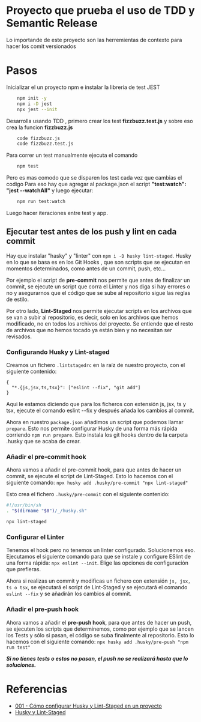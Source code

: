 # Proyecto que prueba el uso de TDD y Semantic Release

Lo importande de este proyecto son las herremientas de contexto para hacer los comit versionados

# Pasos

Inicializar el un proyecto npm e instalar la libreria de test JEST

```sh
    npm init -y
    npm i -D jest
    npx jest --init
```

Desarrolla usando TDD , primero crear los test **fizzbuzz.test.js** y sobre eso crea la funcion **fizzbuzz.js**

```sh
    code fizzbuzz.js
    code fizzbuzz.test.js
```

Para correr un test manualmente ejecuta el comando

```sh
    npm test
```

Pero es mas comodo que se disparen los test cada vez que cambias el codigo
Para eso hay que agregar al package.json el script **"test:watch": "jest --watchAll"**
y luego ejecutar:

```sh
    npm run test:watch
```

Luego hacer iteraciones entre test y app.


## Ejecutar test antes de los push y lint en cada commit

Hay que instalar "hasky" y "linter" con `npm i -D husky lint-staged`. Husky en lo que se basa es en los Git Hooks , que son scripts que se ejecutan en momentos determinados, como antes de un commit, push, etc...

Por ejemplo el script de **pre-commit** nos permite que antes de finalizar un commit, se ejecute un script que corra el Linter y nos diga si hay errores o no y asegurarnos que el código que se sube al repositorio sigue las reglas de estilo.

Por otro lado, **Lint-Staged** nos permite ejecutar scripts en los archivos que se van a subir al repositorio, es decir, solo en los archivos que hemos modificado, no en todos los archivos del proyecto. Se entiende que el resto de archivos que no hemos tocado ya están bien y no necesitan ser revisados.

### Configurando Husky y Lint-staged

Creamos un fichero `.lintstagedrc` en la raíz de nuestro proyecto, con el siguiente contenido:

```
{
  "*.{js,jsx,ts,tsx}": ["eslint --fix", "git add"]
}
```

Aqui le estamos diciendo que para los ficheros con extensión js, jsx, ts y tsx, ejecute el comando eslint --fix y después añada los cambios al commit.

Ahora en nuestro `package.json` añadimos un script que podemos llamar `prepare`. Esto nos permite configurar Husky de una forma más rápida corriendo `npm run prepare`. Esto instala los git hooks dentro de la carpeta .husky que se acaba de crear.

### Añadir el pre-commit hook

Ahora vamos a añadir el pre-commit hook, para que antes de hacer un commit, se ejecute el script de Lint-Staged. Esto lo hacemos con el siguiente comando: `npx husky add .husky/pre-commit "npx lint-staged"`

Esto crea el fichero `.husky/pre-commit` con el siguiente contenido:

```sh
#!/usr/bin/sh
. "$(dirname "$0")/_/husky.sh"

npx lint-staged
```

### Configurar el Linter


Tenemos el hook pero no tenemos un linter configurado. Solucionemos eso. Ejecutamos el siguiente comando para que se instale y configure ESlint de una forma rápida: `npx eslint --init`. Elige las opciones de configuración que prefieras.

Ahora si realizas un commit y modificas un fichero con extensión `js, jsx, ts o tsx`, se ejecutará el script de Lint-Staged y se ejecutará el comando `eslint --fix` y se añadirán los cambios al commit.

### Añadir el pre-push hook

Ahora vamos a añadir el **pre-push hook**, para que antes de hacer un push, se ejecuten los scripts que determinemos, como por ejemplo que se lancen los Tests y sólo si pasan, el código se suba finalmente al repositorio. Esto lo hacemos con el siguiente comando: `npx husky add .husky/pre-push "npm run test"`

***Si no tienes tests o estos no pasan, el push no se realizará hasta que lo soluciones.***



# Referencias

- [001 - Cómo configurar Husky y Lint-Staged en un proyecto](https://carlosazaustre.es/husky-lintstaged)
- [Husky y Lint-Staged](https://typicode.github.io/husky/#/)